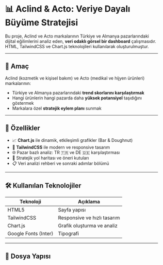 # 📊 Aclind & Acto: Veriye Dayalı Büyüme Stratejisi

Bu proje, Aclind ve Acto markalarının Türkiye ve Almanya pazarlarındaki dijital eğilimlerini analiz eden, **veri odaklı görsel bir dashboard** çalışmasıdır. HTML, TailwindCSS ve Chart.js teknolojileri kullanılarak oluşturulmuştur.

---

## 🎯 Amaç

Aclind (kozmetik ve kişisel bakım) ve Acto (medikal ve hijyen ürünleri) markalarının:

- Türkiye ve Almanya pazarlarındaki **trend skorlarını karşılaştırmak**
- Hangi ürünlerin hangi pazarda daha **yüksek potansiyel** taşıdığını göstermek
- Markalara özel **stratejik eylem planı** sunmak

---

## 🚀 Özellikler

- 📈 **Chart.js** ile dinamik, etkileşimli grafikler (Bar & Doughnut)
- 🎨 **TailwindCSS** ile modern ve responsive tasarım
- 🌐 Pazar bazlı analiz: TR 🇹🇷 ve DE 🇩🇪 karşılaştırması
- 🧭 Stratejik yol haritası ve öneri kutuları
- 📋 Veri analizi rehberi ve sonraki adımlar bölümü

---

## 🛠️ Kullanılan Teknolojiler

| Teknoloji   | Açıklama                      |
|-------------|-------------------------------|
| HTML5       | Sayfa yapısı                  |
| TailwindCSS | Responsive ve hızlı tasarım   |
| Chart.js    | Grafik oluşturma ve analiz    |
| Google Fonts (Inter) | Tipografi            |

---

## 📂 Dosya Yapısı

